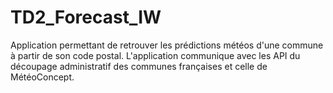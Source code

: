 # TD2_Forecast_IW

Application permettant de retrouver les prédictions météos d'une commune à partir de son code postal.
L'application communique avec les API du découpage administratif des communes françaises et celle de MétéoConcept.